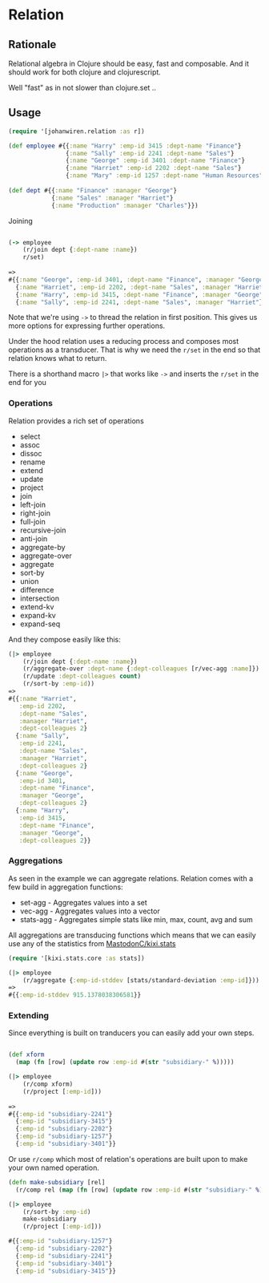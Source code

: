 # Relation

## Rationale

Relational algebra in Clojure should be easy, fast and composable.
And it should work for both clojure and clojurescript.

Well "fast" as in not slower than clojure.set ..

## Usage

``` clojure
(require '[johanwiren.relation :as r])

(def employee #{{:name "Harry" :emp-id 3415 :dept-name "Finance"}
                {:name "Sally" :emp-id 2241 :dept-name "Sales"}
                {:name "George" :emp-id 3401 :dept-name "Finance"}
                {:name "Harriet" :emp-id 2202 :dept-name "Sales"}
                {:name "Mary" :emp-id 1257 :dept-name "Human Resources"}})
                
(def dept #{{:name "Finance" :manager "George"}
            {:name "Sales" :manager "Harriet"}
            {:name "Production" :manager "Charles"}})

```

Joining

``` clojure

(-> employee
    (r/join dept {:dept-name :name})
    r/set)
    
=> 
#{{:name "George", :emp-id 3401, :dept-name "Finance", :manager "George"}
  {:name "Harriet", :emp-id 2202, :dept-name "Sales", :manager "Harriet"}
  {:name "Harry", :emp-id 3415, :dept-name "Finance", :manager "George"}
  {:name "Sally", :emp-id 2241, :dept-name "Sales", :manager "Harriet"}}

```

Note that we're using `->` to thread the relation in first position.
This gives us more options for expressing further operations.

Under the hood relation uses a reducing process and composes most
operations as a transducer. That is why we need the `r/set` in the
end so that relation knows what to return.

There is a shorthand macro `|>` that works like `->` and inserts the
`r/set` in the end for you

### Operations

Relation provides a rich set of operations

* select
* assoc
* dissoc
* rename
* extend
* update
* project
* join
* left-join
* right-join
* full-join
* recursive-join
* anti-join
* aggregate-by
* aggregate-over
* aggregate
* sort-by
* union
* difference
* intersection
* extend-kv
* expand-kv
* expand-seq

And they compose easily like this:

``` clojure
(|> employee
    (r/join dept {:dept-name :name})
    (r/aggregate-over :dept-name {:dept-colleagues [r/vec-agg :name]})
    (r/update :dept-colleagues count)
    (r/sort-by :emp-id))
=>
#{{:name "Harriet",
   :emp-id 2202,
   :dept-name "Sales",
   :manager "Harriet",
   :dept-colleagues 2}
  {:name "Sally",
   :emp-id 2241,
   :dept-name "Sales",
   :manager "Harriet",
   :dept-colleagues 2}
  {:name "George",
   :emp-id 3401,
   :dept-name "Finance",
   :manager "George",
   :dept-colleagues 2}
  {:name "Harry",
   :emp-id 3415,
   :dept-name "Finance",
   :manager "George",
   :dept-colleagues 2}}
```

### Aggregations

As seen in the example we can aggregate relations. Relation
comes with a few build in aggregation functions:

* set-agg - Aggregates values into a set
* vec-agg - Aggregates values into a vector
* stats-agg - Aggregates simple stats like min, max, count, avg and sum

All aggregations are transducing functions which means that we can easily
use any of the statistics from [MastodonC/kixi.stats](https://github.com/MastodonC/kixi.stats)

``` clojure
(require '[kixi.stats.core :as stats])

(|> employee
    (r/aggregate {:emp-id-stddev [stats/standard-deviation :emp-id]}))
=>
#{{:emp-id-stddev 915.1378038306581}}
```

### Extending

Since everything is built on tranducers you can easily add your own steps.

``` clojure

(def xform
  (map (fn [row] (update row :emp-id #(str "subsidiary-" %)))))

(|> employee
    (r/comp xform)
    (r/project [:emp-id]))
    
=>
#{{:emp-id "subsidiary-2241"}
  {:emp-id "subsidiary-3415"}
  {:emp-id "subsidiary-2202"}
  {:emp-id "subsidiary-1257"}
  {:emp-id "subsidiary-3401"}}
```

Or use `r/comp` which most of relation's operations are built upon to make your own
named operation.

``` clojure
(defn make-subsidiary [rel]
  (r/comp rel (map (fn [row] (update row :emp-id #(str "subsidiary-" %))))))

(|> employee
    (r/sort-by :emp-id)
    make-subsidiary
    (r/project [:emp-id]))

#{{:emp-id "subsidiary-1257"}
  {:emp-id "subsidiary-2202"}
  {:emp-id "subsidiary-2241"}
  {:emp-id "subsidiary-3401"}
  {:emp-id "subsidiary-3415"}}
```
